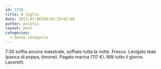 ```yaml
---
id: 1738
title: 6 luglio
date: 2013-07-06T08:02:33+02:00
author: polaris
layout: post
categories:
  - Senza categoria
---
```

7:30 soffia ancora maestrale, soffiato tutta la notte. Fresco. Levigato teak (panca di poppa, timone). Pagato marina (117 €). NW tutto il giorno. Lavoretti.